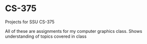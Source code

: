 # CS-375
Projects for SSU CS-375

All of these are assignments for my computer graphics class. 
Shows understanding of topics covered in class
